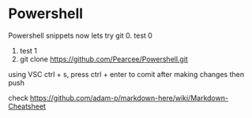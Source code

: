 # Powershell
Powershell snippets
now lets try git
0. test 0
1. test 1
2. git clone https://github.com/Pearcee/Powershell.git

using VSC 
ctrl + s, press ctrl + enter to comit 
after making changes
then push

check https://github.com/adam-p/markdown-here/wiki/Markdown-Cheatsheet


